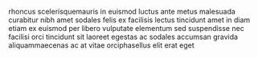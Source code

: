 rhoncus scelerisquemauris in euismod luctus ante metus malesuada curabitur nibh
amet sodales felis ex facilisis lectus tincidunt amet in diam etiam ex euismod
per libero vulputate elementum sed suspendisse nec facilisi orci tincidunt sit
laoreet egestas ac sodales accumsan gravida aliquammaecenas ac at vitae
orciphasellus elit erat eget